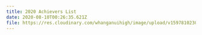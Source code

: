```yaml
---
title: 2020 Achievers List
date: 2020-08-10T00:26:35.621Z
file: https://res.cloudinary.com/whanganuihigh/image/upload/v1597810230/Achievers/2020_ACHIEVERS_LIST.pdf
---
```

